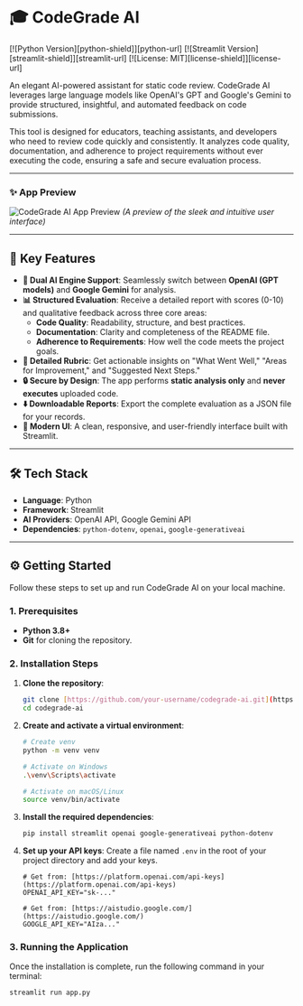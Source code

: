 # 🎓 CodeGrade AI

[![Python Version][python-shield]][python-url]
[![Streamlit Version][streamlit-shield]][streamlit-url]
[![License: MIT][license-shield]][license-url]

An elegant AI-powered assistant for static code review. CodeGrade AI leverages large language models like OpenAI's GPT and Google's Gemini to provide structured, insightful, and automated feedback on code submissions.

This tool is designed for educators, teaching assistants, and developers who need to review code quickly and consistently. It analyzes code quality, documentation, and adherence to project requirements without ever executing the code, ensuring a safe and secure evaluation process.

---

### ✨ App Preview

![CodeGrade AI App Preview](https://i.imgur.com/LhB2O9V.png)
*(A preview of the sleek and intuitive user interface)*

---

## 🚀 Key Features

* **🤖 Dual AI Engine Support**: Seamlessly switch between **OpenAI (GPT models)** and **Google Gemini** for analysis.
* **📊 Structured Evaluation**: Receive a detailed report with scores (0-10) and qualitative feedback across three core areas:
    * **Code Quality**: Readability, structure, and best practices.
    * **Documentation**: Clarity and completeness of the README file.
    * **Adherence to Requirements**: How well the code meets the project goals.
* **📝 Detailed Rubric**: Get actionable insights on "What Went Well," "Areas for Improvement," and "Suggested Next Steps."
* **🔒 Secure by Design**: The app performs **static analysis only** and **never executes** uploaded code.
* **⬇️ Downloadable Reports**: Export the complete evaluation as a JSON file for your records.
* **🎨 Modern UI**: A clean, responsive, and user-friendly interface built with Streamlit.

---

## 🛠️ Tech Stack

* **Language**: Python
* **Framework**: Streamlit
* **AI Providers**: OpenAI API, Google Gemini API
* **Dependencies**: `python-dotenv`, `openai`, `google-generativeai`

---

## ⚙️ Getting Started

Follow these steps to set up and run CodeGrade AI on your local machine.

### 1. Prerequisites

* **Python 3.8+**
* **Git** for cloning the repository.

### 2. Installation Steps

1.  **Clone the repository**:
    ```bash
    git clone [https://github.com/your-username/codegrade-ai.git](https://github.com/your-username/codegrade-ai.git)
    cd codegrade-ai
    ```

2.  **Create and activate a virtual environment**:
    ```bash
    # Create venv
    python -m venv venv

    # Activate on Windows
    .\venv\Scripts\activate

    # Activate on macOS/Linux
    source venv/bin/activate
    ```

3.  **Install the required dependencies**:
    ```bash
    pip install streamlit openai google-generativeai python-dotenv
    ```

4.  **Set up your API keys**:
    Create a file named `.env` in the root of your project directory and add your keys.
    ```env
    # Get from: [https://platform.openai.com/api-keys](https://platform.openai.com/api-keys)
    OPENAI_API_KEY="sk-..."

    # Get from: [https://aistudio.google.com/](https://aistudio.google.com/)
    GOOGLE_API_KEY="AIza..."
    ```

### 3. Running the Application

Once the installation is complete, run the following command in your terminal:

```bash
streamlit run app.py